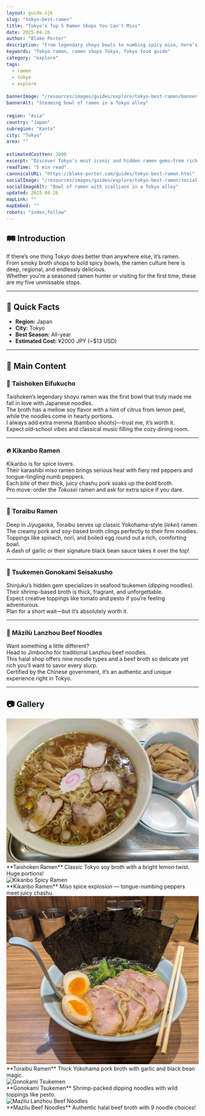 ```yaml
---
layout: guide.njk
slug: "tokyo-best-ramen"
title: "Tokyo’s Top 5 Ramen Shops You Can't Miss"
date: 2025-04-26
author: "Blake Porter"
description: "From legendary shoyu bowls to numbing spicy miso, here’s your ultimate guide to Tokyo’s ramen scene."
keywords: "Tokyo ramen, ramen shops Tokyo, Tokyo food guide"
category: "explore"
tags:
  - ramen
  - tokyo
  - explore

bannerImage: "/resources/images/guides/explore/tokyo-best-ramen/banner.jpg"
bannerAlt: "Steaming bowl of ramen in a Tokyo alley"

region: "Asia"
country: "Japan"
subregion: "Kanto"
city: "Tokyo"
area: ""

estimatedCostYen: 2000
excerpt: "Discover Tokyo’s most iconic and hidden ramen gems—from rich pork broths to fiery miso spice."
readTime: "5 min read"
canonicalURL: "https://blake-porter.com/guides/tokyo-best-ramen.html"
socialImage: "/resources/images/guides/explore/tokyo-best-ramen/social.jpg"
socialImageAlt: "Bowl of ramen with scallions in a Tokyo alley"
updated: 2025-04-26
mapLink: ""
mapEmbed: ""
robots: "index,follow"
---
```


## 🛤 Introduction

If there’s one thing Tokyo does better than anywhere else, it’s ramen.  
From smoky broth shops to bold spicy bowls, the ramen culture here is deep, regional, and endlessly delicious.  
Whether you're a seasoned ramen hunter or visiting for the first time, these are my five unmissable stops.

---

## 📍 Quick Facts

- **Region:** Japan  
- **City:** Tokyo  
- **Best Season:** All-year  
- **Estimated Cost:** ¥2000 JPY (~$13 USD)

---

## 🧭 Main Content

### 🍜 Taishoken Eifukucho

Taishoken’s legendary shoyu ramen was the first bowl that truly made me fall in love with Japanese noodles.  
The broth has a mellow soy flavor with a hint of citrus from lemon peel, while the noodles come in hearty portions.  
I always add extra menma (bamboo shoots)—trust me, it’s worth it.  
Expect old-school vibes and classical music filling the cozy dining room.

---

### 🔥 Kikanbo Ramen

Kikanbo is for spice lovers.  
Their karashibi miso ramen brings serious heat with fiery red peppers and tongue-tingling numb peppers.  
Each bite of their thick, juicy chashu pork soaks up the bold broth.  
Pro move: order the *Tokusei* ramen and ask for extra spice if you dare.

---

### 🐉 Toraibu Ramen

Deep in Jiyugaoka, Toraibu serves up classic Yokohama-style (*Iekei*) ramen.  
The creamy pork and soy-based broth clings perfectly to their firm noodles.  
Toppings like spinach, nori, and boiled egg round out a rich, comforting bowl.  
A dash of garlic or their signature black bean sauce takes it over the top!

---

### 🦐 Tsukemen Gonokami Seisakusho

Shinjuku’s hidden gem specializes in seafood tsukemen (dipping noodles).  
Their shrimp-based broth is thick, fragrant, and unforgettable.  
Expect creative toppings like tomato and pesto if you’re feeling adventurous.  
Plan for a short wait—but it’s absolutely worth it.

---

### 🥩 Mǎzilù Lanzhou Beef Noodles

Want something a little different?  
Head to Jimbocho for traditional Lanzhou beef noodles.  
This halal shop offers nine noodle types and a beef broth so delicate yet rich you’ll want to savor every slurp.  
Certified by the Chinese government, it’s an authentic and unique experience right in Tokyo.

---

## 📷 Gallery

<div class="gallery-item">
  <img src="/resources/images/guides/explore/tokyo-best-ramen/taishoken.jpg" alt="Taishoken Ramen" class="gallery-img">
  <div class="gallery-text">
    **Taishoken Ramen**  
    Classic Tokyo soy broth with a bright lemon twist. Huge portions!
  </div>
</div>

<div class="gallery-item">
  <img src="/resources/images/guides/explore/tokyo-best-ramen/kikanbo.jpg" alt="Kikanbo Spicy Ramen" class="gallery-img">
  <div class="gallery-text">
    **Kikanbo Ramen**  
    Miso spice explosion — tongue-numbing peppers meet juicy chashu.
  </div>
</div>

<div class="gallery-item">
  <img src="/resources/images/guides/explore/tokyo-best-ramen/toraibu.jpg" alt="Toraibu Yokohama Style" class="gallery-img">
  <div class="gallery-text">
    **Toraibu Ramen**  
    Thick Yokohama pork broth with garlic and black bean magic.
  </div>
</div>

<div class="gallery-item">
  <img src="/resources/images/guides/explore/tokyo-best-ramen/gonokami.jpg" alt="Gonokami Tsukemen" class="gallery-img">
  <div class="gallery-text">
    **Gonokami Tsukemen**  
    Shrimp-packed dipping noodles with wild toppings like pesto.
  </div>
</div>

<div class="gallery-item">
  <img src="/resources/images/guides/explore/tokyo-best-ramen/mazilu.jpg" alt="Mazilu Lanzhou Beef Noodles" class="gallery-img">
  <div class="gallery-text">
    **Mazilu Beef Noodles**  
    Authentic halal beef broth with 9 noodle choices!
  </div>
</div>